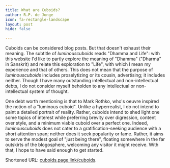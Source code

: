 ```yaml
---
title: What are Cuboids?
author: R.P. de Jonge
icon: fa-rectangle-landscape
layout: post
hide: false

---
```


<p>Cuboids can be considered blog posts. But that doesn't exhaust their meaning. The subtitle of <i>luminouscuboids</i> reads "Dhamma and Life": with this website I'd like to partly explore the meaning of "Dhamma" ("Dharma" in Sanskrit) and relate this exploration to "Life", with which I mean my experience and that of others. This does not mean that the purpose of <i>luminouscuboids</i> includes proselytizing or its cousin, advertising; it includes neither. Though I have many outstanding intellectual and non-intellectual debts, I do not consider myself beholden to any intellectual or non-intellectual system of thought.</p>

<p>One debt worth mentioning is that to Mark Rothko, who's oeuvre inspired the notion of a "luminous cuboid". Unlike a hyperrealist, I do not intend to paint a detailed portrait of reality. Rather, cuboids intend to shed light one some topics of interest while preferring brevity over digression, content over style, and a minimum viable cuboid over a perfect one. Indeed, <i>luminouscuboids</i> does not cater to a gratification-seeking audience with a short attention span; neither does it seek popularity or fame. Rather, it aims to serve the modest goal of "just being there", floating somewhere in the far outskirts of the blogosphere, welcoming any visitor it might receive. With that, I hope to have said enough to get started.</p>

<p>Shortened URL: <a href="cuboids.page.link/cuboids">cuboids.page.link/cuboids</a>.</p>
